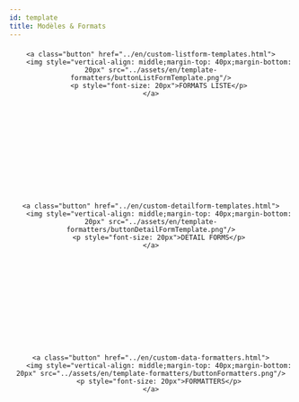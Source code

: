 ```yaml
---
id: template
title: Modèles & Formats
---
```


<div style="text-align: center; margin-top: 20px; margin-bottom: 20px; height: 250px; width: 100%">
  <pre><code>&lt;a class="button" href="../en/custom-listform-templates.html"&gt;
    &lt;img style="vertical-align: middle;margin-top: 40px;margin-bottom: 20px" src="../assets/en/template-formatters/buttonListFormTemplate.png"/&gt;
    &lt;p style="font-size: 20px"&gt;FORMATS LISTE&lt;/p&gt;
&lt;/a&gt;
</code></pre>
</div>

<div style="text-align: center; margin-top: 20px; margin-bottom: 20px; height: 250px; width: 100%">
  <pre><code>&lt;a class="button" href="../en/custom-detailform-templates.html"&gt;
    &lt;img style="vertical-align: middle;margin-top: 40px;margin-bottom: 20px" src="../assets/en/template-formatters/buttonDetailFormTemplate.png"/&gt;
    &lt;p style="font-size: 20px"&gt;DETAIL FORMS&lt;/p&gt;
&lt;/a&gt;
</code></pre>
</div>

<div style="text-align: center; margin-top: 20px; margin-bottom: 20px; height: 250px; width: 100%">
  <pre><code>&lt;a class="button" href="../en/custom-data-formatters.html"&gt;
    &lt;img style="vertical-align: middle;margin-top: 40px;margin-bottom: 20px" src="../assets/en/template-formatters/buttonFormatters.png"/&gt;
    &lt;p style="font-size: 20px"&gt;FORMATTERS&lt;/p&gt;
&lt;/a&gt;
</code></pre>
</div>